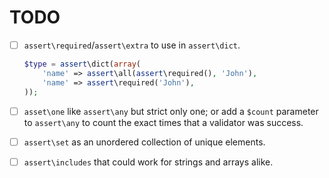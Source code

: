 TODO
====

- [ ] `assert\required`/`assert\extra` to use in `assert\dict`.

    ```php
    $type = assert\dict(array(
        'name' => assert\all(assert\required(), 'John'),
        'name' => assert\required('John'),
    ));
    ```

- [ ] `asset\one` like `assert\any` but strict only one; or add a `$count`
  parameter to `assert\any` to count the exact times that a validator was
  success.

- [ ] `assert\set` as an unordered collection of unique elements.

- [ ] `assert\includes` that could work for strings and arrays alike.
